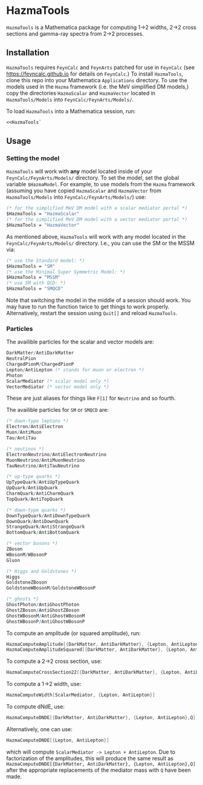 # HazmaTools
`HazmaTools` is a Mathematica package for computing 1->2 widths, 2->2 cross sections and gamma-ray spectra from 2->2 processes.

## Installation
`HazmaTools` requires `FeynCalc` and `FeynArts` patched for use in `FeynCalc` (see https://feyncalc.github.io for details on `FeynCalc`.) To install `HazmaTools`, clone this repo into your Mathematica `Applications` directory. To use the models used in the `Hazma` framework (i.e. the MeV simplified DM models,) copy the directories `HazmaScalar` and `HazmaVector` located in `HazmaTools/Models` into `FeynCalc/FeynArts/Models/`.

To load `HazmaTools` into a Mathematica session, run:

```Mathematica
<<HazmaTools`
```

## Usage

### Setting the model

`HazmaTools` will work with **any** model located inside of your `FeynCalc/FeynArts/Models/` directory.
To set the model, set the global variable `$HazmaModel`. For example, to use models from the `Hazma` framework
(assuming you have copied `HazmaScalar` and `HazmaVector` from `HazmaTools/Models` into `FeynCalc/FeynArts/Models/`)
use:

```mathematica
(* for the simplified MeV DM model with a scalar mediator portal *)
$HazmaTools = "HazmaScalar"
(* for the simplified MeV DM model with a vector mediator portal *)
$HazmaTools = "HazmaVector"
```

As mentioned above, `HazmaTools` will work with any model located in the `FeynCalc/FeynArts/Models/` directory.
I.e., you can use the SM or the MSSM via:

```mathematica
(* use the Standard model: *)
$HazmaTools = "SM"
(* use the Minimal Super Symmetric Model: *)
$HazmaTools = "MSSM"
(* use SM with QCD: *)
$HazmaTools = "SMQCD"
```

Note that switching the model in the middle of a session should work. You may have to run the function twice to get things to work properly. Alternatively, restart the session using `Quit[]` and reload `HazmaTools`.

### Particles
The availible particles for the scalar and vector models are:

```mathematica
DarkMatter/AntiDarkMatter
NeutralPion
ChargedPionM/ChargedPionP
Lepton/AntiLepton (* stands for muon or electron *)
Photon
ScalarMediator (* scalar model only *)
VectorMediator (* vector model only *)
```

These are just aliases for things like `F[1]` for `Neutrino` and so fourth.

The availible particles for `SM` or `SMQCD` are:

```mathematica
(* down-type leptons *)
Electron/AntiElectron
Muon/AntiMuon
Tau/AntiTau

(* neutinos *)
ElectronNeutrino/AntiElectronNeutrino
MuonNeutrino/AntiMuonNeutrino
TauNeutrino/AntiTauNeutrino

(* up-type quarks *)
UpTypeQuark/AntiUpTypeQuark
UpQuark/AntiUpQuark
CharmQuark/AntiCharmQuark
TopQuark/AntiTopQuark

(* down-type quarks *)
DownTypeQuark/AntiDownTypeQuark
DownQuark/AntiDownQuark
StrangeQuark/AntiStrangeQuark
BottomQuark/AntiBottomQuark

(* vector bosons *)
ZBoson
WBosonM/WBosonP
Gluon

(* Higgs and Goldstones *)
Higgs
GoldstoneZBoson
GoldstoneWBosonM/GoldstoneWBosonP

(* ghosts *)
GhostPhoton/AntiGhostPhoton
GhostZBoson/AntiGhostZBoson
GhostWBosonM/AntiGhostWBosonM
GhostWBosonP/AntiGhostWBosonP
```

To compute an amplitude (or squared amplitude), run:

```mathematica
HazmaComputeAmplitude[{DarkMatter, AntiDarkMatter}, {Lepton, AntiLepton}, IncomingMomenta -> {px, pxbar}, OutgoingMomenta -> {pl, plbar}]
HazmaComputeAmplitudeSquared[{DarkMatter, AntiDarkMatter}, {Lepton, AntiLepton}, IncomingMomenta -> {px, pxbar}, OutgoingMomenta -> {pl, plbar}]
```

To compute a 2->2 cross section, use:

```mathematica
HazmaComputeCrossSection22[{DarkMatter, AntiDarkMatter}, {Lepton, AntiLepton}, Q]
```

To compute a 1->2 width, use:

```mathematica
HazmaComputeWidth[ScalarMediator, {Lepton, AntiLepton}]
```

To compute dNdE, use:

```mathematica
HazmaComputeDNDE[{DarkMatter, AntiDarkMatter}, {Lepton, AntiLepton},Q]
```

Alternatively, one can use:

```mathematica
HazmaComputeDNDE[{Lepton, AntiLepton}]
```

which will compute `ScalarMediator -> Lepton + AntiLepton`. Due to factorization of the amplitudes, this will produce the same result as `HazmaComputeDNDE[{DarkMatter, AntiDarkMatter}, {Lepton, AntiLepton},Q]` after the appropriate replacements of the mediator mass with `Q` have been made.
